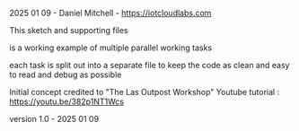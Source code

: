 2025 01 09 - Daniel Mitchell - https://iotcloudlabs.com

This sketch and supporting files 

is a working example of multiple parallel working tasks

each task is split out into a separate file to keep the code as clean and easy to read and debug as possible

Initial concept credited to "The Las Outpost Workshop" Youtube tutorial : https://youtu.be/382p1NT1Wcs

version 1.0 - 2025 01 09 


